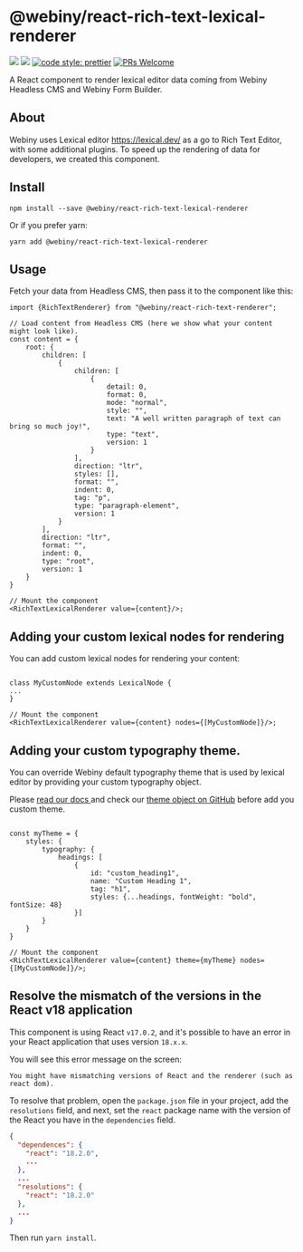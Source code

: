 # @webiny/react-rich-text-lexical-renderer

[![](https://img.shields.io/npm/dw/@webiny/react-rich-textlexical-renderer.svg)](https://www.npmjs.com/package/@webiny/react-rich-text-lexical-renderer)
[![](https://img.shields.io/npm/v/@webiny/react-rich-text-lexical-renderer.svg)](https://www.npmjs.com/package/@webiny/react-rich-text-lexical-renderer)
[![code style: prettier](https://img.shields.io/badge/code_style-prettier-ff69b4.svg?style=flat-square)](https://github.com/prettier/prettier)
[![PRs Welcome](https://img.shields.io/badge/PRs-welcome-brightgreen.svg?style=flat-square)](http://makeapullrequest.com)

A React component to render lexical editor data coming from Webiny Headless CMS and Webiny Form Builder.

## About

Webiny uses Lexical editor https://lexical.dev/ as a go to Rich Text Editor, with some additional plugins. To speed up
the rendering of data for developers, we created this component.

## Install

```
npm install --save @webiny/react-rich-text-lexical-renderer
```

Or if you prefer yarn:

```
yarn add @webiny/react-rich-text-lexical-renderer
```

## Usage

Fetch your data from Headless CMS, then pass it to the component like this:

```tsx
import {RichTextRenderer} from "@webiny/react-rich-text-renderer";

// Load content from Headless CMS (here we show what your content might look like).
const content = {
    root: {
        children: [
            {
                children: [
                    {
                        detail: 0,
                        format: 0,
                        mode: "normal",
                        style: "",
                        text: "A well written paragraph of text can bring so much joy!",
                        type: "text",
                        version: 1
                    }
                ],
                direction: "ltr",
                styles: [],
                format: "",
                indent: 0,
                tag: "p",
                type: "paragraph-element",
                version: 1
            }
        ],
        direction: "ltr",
        format: "",
        indent: 0,
        type: "root",
        version: 1
    }
}

// Mount the component
<RichTextLexicalRenderer value={content}/>;
```

## Adding your custom lexical nodes for rendering

You can add custom lexical nodes for rendering your content:

```tsx

class MyCustomNode extends LexicalNode {
...
}

// Mount the component
<RichTextLexicalRenderer value={content} nodes={[MyCustomNode]}/>;
```

## Adding your custom typography theme.

You can override Webiny default typography theme that is used by lexical editor by providing your custom typography
object.

Please [ read our docs ](https://www.webiny.com/docs/page-builder/theming/theme-object) and check
our [theme object on GitHub](hhttps://github.com/webiny/webiny-js/blob/v5.35.0/packages/cwp-template-aws/template/common/apps/theme/theme.ts)
before add you custom theme.

```tsx

const myTheme = {
    styles: {
        typography: {
            headings: [
                {
                    id: "custom_heading1",
                    name: "Custom Heading 1",
                    tag: "h1",
                    styles: {...headings, fontWeight: "bold", fontSize: 48}
                }]
        }
    }
}

// Mount the component
<RichTextLexicalRenderer value={content} theme={myTheme} nodes={[MyCustomNode]}/>;
```

## Resolve the mismatch of the versions in the React v18 application

This component is using React `v17.0.2`, and it's possible to have an error in your React application that uses
version `18.x.x`.

You will see this error message on the screen:

```
You might have mismatching versions of React and the renderer (such as react dom).
```

To resolve that problem, open the `package.json` file in your project, add the `resolutions` field, and next,
set the `react` package name with the version of the React you have in the `dependencies` field.

```json package.json
{
  "dependences": {
    "react": "18.2.0",
    ...
  },
  ...
  "resolutions": {
    "react": "18.2.0"
  },
  ...
}
```

Then run `yarn install`.
